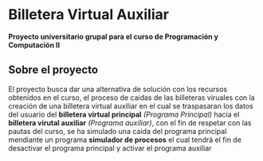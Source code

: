 # Billetera Virtual Auxiliar
<B>Proyecto universitario grupal para el curso de Programación y Computación II</B>

## Sobre el proyecto
El proyecto busca dar una alternativa de solución con los recursos obtenidos en el curso, el proceso de caidas de las billeteras viruales con la creación de una billetera virtual auxiliar en el cual se traspasaran los datos del usuario del <b>billetera virtual principal</b> <i>(Programa Principal)</i>  hacia el <b>billetera virutal auxiliar</b> <i>(Programa auxiliar)</i>, con el fin de respetar con las pautas del curso, se ha simulado una caida del programa principal mendiante un programa <b>simulador de procesos</b> el cual tendrá el fin de desactivar el programa principal y activar el programa auxiliar
